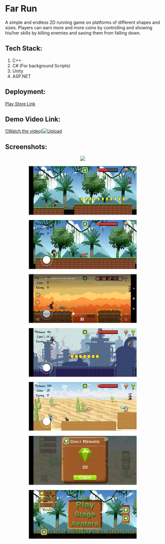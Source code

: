 # Far Run

A simple and endless 2D running game on platforms of different shapes and sizes. Players can earn more and more coins by controlling and showing his/her skills by killing enemies and saving them from falling down.

## Tech Stack:
1) C++
2) C# (For background Scripts) 
3) Unity
4) ASP.NET

## Deployment:
<a target="_blank" href = "https://play.google.com/store/apps/details?id=com.Krishna.FarRun">Play Store Link</a>

## Demo Video Link:

[![Watch the video]<img src="https://github.com/krishna2332002/Jungle-Run-2/blob/master/FarSS/Screenshot_2023-01-04-18-50-27-932_com.miui.videoplayer.jpg" width="350" title="Upload">](https://www.youtube.com/watch?v=__MkceRc0e8&t=25s&ab_channel=KrishnKantAgrawal)


## Screenshots:
<p align="center">
  <img src="https://github.com/krishna2332002/Jungle-Run-2/blob/master/FarSS/Screenshot_2023-01-04-18-50-27-932_com.miui.videoplayer.jpg" width="350">
  </p>
  <p align="center">
  <img src="https://github.com/krishna2332002/Far-Run/blob/master/FarSS/Screenshot_2023-01-04-18-50-58-625_com.miui.videoplayer.jpg" width="350" >
</p>
<p align="center">
  <img src="https://github.com/krishna2332002/Far-Run/blob/master/FarSS/Screenshot_2023-01-04-18-51-42-971_com.miui.videoplayer.jpg" width="350" >
  </p>
  <p align="center">
  <img src="https://github.com/krishna2332002/Far-Run/blob/master/FarSS/Screenshot_2023-01-04-18-52-02-006_com.miui.videoplayer.jpg" width="350" >
</p>
<p align="center">
  <img src="https://github.com/krishna2332002/Far-Run/blob/master/FarSS/Screenshot_2023-01-04-18-52-23-602_com.miui.videoplayer.jpg" width="350" >
</p>
<p align="center">
  <img src="https://github.com/krishna2332002/Far-Run/blob/master/FarSS/Screenshot_2023-01-04-18-53-56-465_com.miui.videoplayer.jpg" width="350" >
</p>
<p align="center">
  <img src="https://github.com/krishna2332002/Far-Run/blob/master/FarSS/Screenshot_2023-01-04-18-54-12-617_com.miui.videoplayer.jpg" width="350" >
</p>
<p align="center">
  <img src="https://github.com/krishna2332002/Far-Run/blob/master/FarSS/Screenshot_2023-01-04-18-54-32-673_com.miui.videoplayer.jpg" width="350" >
</p>
